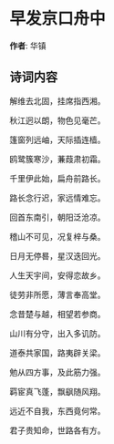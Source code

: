 # 早发京口舟中

**作者**: 华镇

## 诗词内容

解维去北固，挂席指西湘。

秋江迥以朗，物色见毫芒。

篷窗列远岫，天际插连樯。

鸥鹭簇寒沙，蒹葭肃初霜。

千里伊此始，扁舟前路长。

路长念行迟，家远情难忘。

回首东南引，朝阳泛沧凉。

稽山不可见，况复梓与桑。

日月无停晷，星汉迭回光。

人生天宇间，安得恋故乡。

徒劳非所愿，薄言奉高堂。

念昔楚与越，相望若参商。

山川有分守，出入多讥防。

道泰共家国，路夷辟关梁。

勉从四方事，及此筋力强。

羁宦真飞蓬，飘飖随风翔。

远近不自我，东西竟何常。

君子贵知命，世路各有方。

